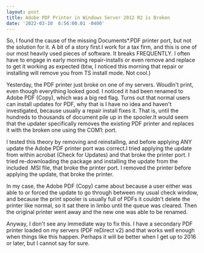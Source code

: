```yaml
--- 
layout: post 
title: Adobe PDF Printer in Windows Server 2012 R2 is Broken 
date: '2022-03-10  6:56:00.01 -0400' 
--- 
```

So, I found the cause of the missing Documents\*.PDF printer port, but not the solution for it. A bit of a story first.I work 
for a tax firm, and this is one of our most heavily used pieces of software. It breaks FREQUENTLY. I often have to engage in 
early morning repair-installs or even remove and replace to get it working as expected (btw, I noticed this morning that repair 
or installing will remove you from TS install mode. Not cool.) 

Yesterday, the PDF printer just broke on one of my servers. Woudln't print, even though everything looked good. I noticed it 
had been renamed to Adobe PDF (Copy), which was a big red flag. Turns out that normal users can install updates for PDF, why 
that is I have no idea and haven't investigated, because usually a repair install fixes it. That is, until the hundreds to 
thousands of document pile up in the spooler.It would seem that the updater specifically removes the existing PDF printer and 
replaces it with the broken one using the COM1: port. 

I tested this theory by removing and reinstalling, and before applying ANY update the Adobe PDF printer port was correct.I 
tried applying the update from within acrobat (Check for Updates) and that broke the printer port. I tried re-downloading the 
package and installing the update from the included .MSI file, that broke the printer port. I removed the printer before  
applying the update, that broke the printer.

In my case, the Adobe PDF (Copy) came about because a user either was able to or forced the update to go through between my 
usual check window, and because the print spooler is usually full of PDFs it couldn't delete the printer like normal, so it 
sat there in limbo until the queue was cleared. Then the original printer went away and the new one was able to be renamed.

Anyway, I don't see any immediate way to fix this. I have a secondary PDF printer loaded on my servers (PDF reDirect v2) and 
that works well enough when things like this happen. Perhaps it will be better when I get up to 2016 or later, but I cannot 
say for sure.
